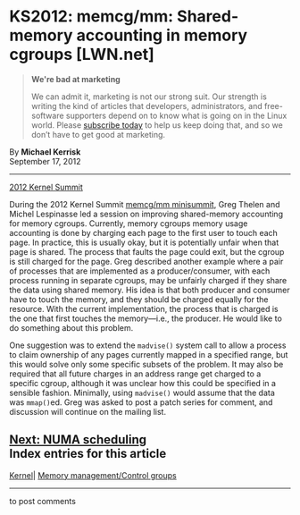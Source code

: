 # KS2012: memcg/mm: Shared-memory accounting in memory cgroups [LWN.net]

> **We're bad at marketing**
> 
> We can admit it, marketing is not our strong suit. Our strength is writing the kind of articles that developers, administrators, and free-software supporters depend on to know what is going on in the Linux world. Please [subscribe today](/Promo/nsn-bad/subscribe) to help us keep doing that, and so we don’t have to get good at marketing. 

By **Michael Kerrisk**  
September 17, 2012 

* * *

[2012 Kernel Summit](/Articles/KernelSummit2012/)

During the 2012 Kernel Summit [memcg/mm minisummit](/Articles/516439/), Greg Thelen and Michel Lespinasse led a session on improving shared-memory accounting for memory cgroups. Currently, memory cgroups memory usage accounting is done by charging each page to the first user to touch each page. In practice, this is usually okay, but it is potentially unfair when that page is shared. The process that faults the page could exit, but the cgroup is still charged for the page. Greg described another example where a pair of processes that are implemented as a producer/consumer, with each process running in separate cgroups, may be unfairly charged if they share the data using shared memory. His idea is that both producer and consumer have to touch the memory, and they should be charged equally for the resource. With the current implementation, the process that is charged is the one that first touches the memory—i.e., the producer. He would like to do something about this problem. 

One suggestion was to extend the `madvise()` system call to allow a process to claim ownership of any pages currently mapped in a specified range, but this would solve only some specific subsets of the problem. It may also be required that all future charges in an address range get charged to a specific cgroup, although it was unclear how this could be specified in a sensible fashion. Minimally, using `madvise()` would assume that the data was `mmap()`ed. Greg was asked to post a patch series for comment, and discussion will continue on the mailing list. 

[Next: NUMA scheduling](/Articles/516542/)  
Index entries for this article  
---  
[Kernel](/Kernel/Index)| [Memory management/Control groups](/Kernel/Index#Memory_management-Control_groups)  
  


* * *

to post comments 
